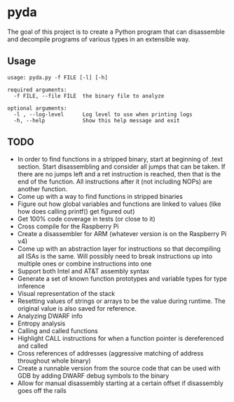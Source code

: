 # pyda

The goal of this project is to create a Python program that can disassemble and decompile programs of various types in an extensible way.

## Usage

```
usage: pyda.py -f FILE [-l] [-h]

required arguments:
  -f FILE, --file FILE  the binary file to analyze

optional arguments:
  -l , --log-level      Log level to use when printing logs
  -h, --help            Show this help message and exit
```

## TODO

* In order to find functions in a stripped binary, start at beginning of .text section. Start disassembling and consider all jumps that can be taken. If there are no jumps left and a ret instruction is reached, then that is the end of the function. All instructions after it (not including NOPs) are another function.
* Come up with a way to find functions in stripped binaries
* Figure out how global variables and functions are linked to values (like how does calling printf() get figured out)
* Get 100% code coverage in tests (or close to it)
* Cross compile for the Raspberry Pi
* Create a disassembler for ARM (whatever version is on the Raspberry Pi v4)
* Come up with an abstraction layer for instructions so that decompiling all ISAs is the same. Will possibly need to break instructions up into multiple ones or combine instructions into one
* Support both Intel and AT&T assembly syntax
* Generate a set of known function prototypes and variable types for type inference
* Visual representation of the stack
* Resetting values of strings or arrays to be the value during runtime. The original value is also saved for reference.
* Analyzing DWARF info
* Entropy analysis
* Calling and called functions
* Highlight CALL instructions for when a function pointer is dereferenced and called
* Cross references of addresses (aggressive matching of address throughout whole binary)
* Create a runnable version from the source code that can be used with GDB by adding DWARF debug symbols to the binary
* Allow for manual disassembly starting at a certain offset if disassembly goes off the rails
